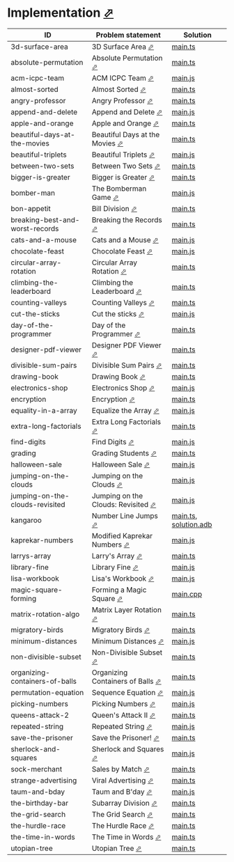 # Implementation [⬀](https://www.hackerrank.com/domains/algorithms?filters%5Bsubdomains%5D%5B%5D=implementation)


| ID                              | Problem statement                                                                                           | Solution                                                           |
|---------------------------------|-------------------------------------------------------------------------------------------------------------|--------------------------------------------------------------------|
| 3d-surface-area                 | 3D Surface Area [⬀](https://www.hackerrank.com/challenges/3d-surface-area)                                  | [main.ts](3d-surface-area/main.ts)                                 |
| absolute-permutation            | Absolute Permutation [⬀](https://www.hackerrank.com/challenges/absolute-permutation)                        | [main.ts](absolute-permutation/main.ts)                            |
| acm-icpc-team                   | ACM ICPC Team [⬀](https://www.hackerrank.com/challenges/acm-icpc-team)                                      | [main.js](acm-icpc-team/main.js)                                   |
| almost-sorted                   | Almost Sorted [⬀](https://www.hackerrank.com/challenges/almost-sorted)                                      | [main.ts](almost-sorted/main.ts)                                   |
| angry-professor                 | Angry Professor [⬀](https://www.hackerrank.com/challenges/angry-professor)                                  | [main.ts](angry-professor/main.ts)                                 |
| append-and-delete               | Append and Delete [⬀](https://www.hackerrank.com/challenges/append-and-delete)                              | [main.js](append-and-delete/main.js)                               |
| apple-and-orange                | Apple and Orange [⬀](https://www.hackerrank.com/challenges/apple-and-orange)                                | [main.ts](apple-and-orange/main.ts)                                |
| beautiful-days-at-the-movies    | Beautiful Days at the Movies [⬀](https://www.hackerrank.com/challenges/beautiful-days-at-the-movies)        | [main.ts](beautiful-days-at-the-movies/main.ts)                    |
| beautiful-triplets              | Beautiful Triplets [⬀](https://www.hackerrank.com/challenges/beautiful-triplets)                            | [main.js](beautiful-triplets/main.js)                              |
| between-two-sets                | Between Two Sets [⬀](https://www.hackerrank.com/challenges/between-two-sets)                                | [main.ts](between-two-sets/main.ts)                                |
| bigger-is-greater               | Bigger is Greater [⬀](https://www.hackerrank.com/challenges/bigger-is-greater)                              | [main.ts](bigger-is-greater/main.ts)                               |
| bomber-man                      | The Bomberman Game [⬀](https://www.hackerrank.com/challenges/bomber-man)                                    | [main.js](bomber-man/main.js)                                      |
| bon-appetit                     | Bill Division [⬀](https://www.hackerrank.com/challenges/bon-appetit)                                        | [main.ts](bon-appetit/main.ts)                                     |
| breaking-best-and-worst-records | Breaking the Records [⬀](https://www.hackerrank.com/challenges/breaking-best-and-worst-records)             | [main.ts](breaking-best-and-worst-records/main.ts)                 |
| cats-and-a-mouse                | Cats and a Mouse [⬀](https://www.hackerrank.com/challenges/cats-and-a-mouse)                                | [main.js](cats-and-a-mouse/main.js)                                |
| chocolate-feast                 | Chocolate Feast [⬀](https://www.hackerrank.com/challenges/chocolate-feast)                                  | [main.js](chocolate-feast/main.js)                                 |
| circular-array-rotation         | Circular Array Rotation [⬀](https://www.hackerrank.com/challenges/circular-array-rotation)                  | [main.ts](circular-array-rotation/main.ts)                         |
| climbing-the-leaderboard        | Climbing the Leaderboard [⬀](https://www.hackerrank.com/challenges/climbing-the-leaderboard)                | [main.ts](climbing-the-leaderboard/main.ts)                        |
| counting-valleys                | Counting Valleys [⬀](https://www.hackerrank.com/challenges/counting-valleys)                                | [main.ts](counting-valleys/main.ts)                                |
| cut-the-sticks                  | Cut the sticks [⬀](https://www.hackerrank.com/challenges/cut-the-sticks)                                    | [main.js](cut-the-sticks/main.js)                                  |
| day-of-the-programmer           | Day of the Programmer [⬀](https://www.hackerrank.com/challenges/day-of-the-programmer)                      | [main.ts](day-of-the-programmer/main.ts)                           |
| designer-pdf-viewer             | Designer PDF Viewer [⬀](https://www.hackerrank.com/challenges/designer-pdf-viewer)                          | [main.ts](designer-pdf-viewer/main.ts)                             |
| divisible-sum-pairs             | Divisible Sum Pairs [⬀](https://www.hackerrank.com/challenges/divisible-sum-pairs)                          | [main.ts](divisible-sum-pairs/main.ts)                             |
| drawing-book                    | Drawing Book [⬀](https://www.hackerrank.com/challenges/drawing-book)                                        | [main.ts](drawing-book/main.ts)                                    |
| electronics-shop                | Electronics Shop [⬀](https://www.hackerrank.com/challenges/electronics-shop)                                | [main.js](electronics-shop/main.js)                                |
| encryption                      | Encryption [⬀](https://www.hackerrank.com/challenges/encryption)                                            | [main.ts](encryption/main.ts)                                      |
| equality-in-a-array             | Equalize the Array [⬀](https://www.hackerrank.com/challenges/equality-in-a-array)                           | [main.js](equality-in-a-array/main.js)                             |
| extra-long-factorials           | Extra Long Factorials [⬀](https://www.hackerrank.com/challenges/extra-long-factorials)                      | [main.ts](extra-long-factorials/main.ts)                           |
| find-digits                     | Find Digits [⬀](https://www.hackerrank.com/challenges/find-digits)                                          | [main.js](find-digits/main.js)                                     |
| grading                         | Grading Students [⬀](https://www.hackerrank.com/challenges/grading)                                         | [main.ts](grading/main.ts)                                         |
| halloween-sale                  | Halloween Sale [⬀](https://www.hackerrank.com/challenges/halloween-sale)                                    | [main.js](halloween-sale/main.js)                                  |
| jumping-on-the-clouds           | Jumping on the Clouds [⬀](https://www.hackerrank.com/challenges/jumping-on-the-clouds)                      | [main.js](jumping-on-the-clouds/main.js)                           |
| jumping-on-the-clouds-revisited | Jumping on the Clouds: Revisited [⬀](https://www.hackerrank.com/challenges/jumping-on-the-clouds-revisited) | [main.js](jumping-on-the-clouds-revisited/main.js)                 |
| kangaroo                        | Number Line Jumps [⬀](https://www.hackerrank.com/challenges/kangaroo)                                       | [main.ts](kangaroo/main.ts), [solution.adb](kangaroo/solution.adb) |
| kaprekar-numbers                | Modified Kaprekar Numbers [⬀](https://www.hackerrank.com/challenges/kaprekar-numbers)                       | [main.js](kaprekar-numbers/main.js)                                |
| larrys-array                    | Larry's Array [⬀](https://www.hackerrank.com/challenges/larrys-array)                                       | [main.ts](larrys-array/main.ts)                                    |
| library-fine                    | Library Fine [⬀](https://www.hackerrank.com/challenges/library-fine)                                        | [main.js](library-fine/main.js)                                    |
| lisa-workbook                   | Lisa's Workbook [⬀](https://www.hackerrank.com/challenges/lisa-workbook)                                    | [main.js](lisa-workbook/main.js)                                   |
| magic-square-forming            | Forming a Magic Square [⬀](https://www.hackerrank.com/challenges/magic-square-forming)                      | [main.cpp](magic-square-forming/main.cpp)                          |
| matrix-rotation-algo            | Matrix Layer Rotation [⬀](https://www.hackerrank.com/challenges/matrix-rotation-algo)                       | [main.ts](matrix-rotation-algo/main.ts)                            |
| migratory-birds                 | Migratory Birds [⬀](https://www.hackerrank.com/challenges/migratory-birds)                                  | [main.ts](migratory-birds/main.ts)                                 |
| minimum-distances               | Minimum Distances [⬀](https://www.hackerrank.com/challenges/minimum-distances)                              | [main.js](minimum-distances/main.js)                               |
| non-divisible-subset            | Non-Divisible Subset [⬀](https://www.hackerrank.com/challenges/non-divisible-subset)                        | [main.ts](non-divisible-subset/main.ts)                            |
| organizing-containers-of-balls  | Organizing Containers of Balls [⬀](https://www.hackerrank.com/challenges/organizing-containers-of-balls)    | [main.ts](organizing-containers-of-balls/main.ts)                  |
| permutation-equation            | Sequence Equation [⬀](https://www.hackerrank.com/challenges/permutation-equation)                           | [main.js](permutation-equation/main.js)                            |
| picking-numbers                 | Picking Numbers [⬀](https://www.hackerrank.com/challenges/picking-numbers)                                  | [main.js](picking-numbers/main.js)                                 |
| queens-attack-2                 | Queen's Attack II [⬀](https://www.hackerrank.com/challenges/queens-attack-2)                                | [main.ts](queens-attack-2/main.ts)                                 |
| repeated-string                 | Repeated String [⬀](https://www.hackerrank.com/challenges/repeated-string)                                  | [main.js](repeated-string/main.js)                                 |
| save-the-prisoner               | Save the Prisoner! [⬀](https://www.hackerrank.com/challenges/save-the-prisoner)                             | [main.ts](save-the-prisoner/main.ts)                               |
| sherlock-and-squares            | Sherlock and Squares [⬀](https://www.hackerrank.com/challenges/sherlock-and-squares)                        | [main.js](sherlock-and-squares/main.js)                            |
| sock-merchant                   | Sales by Match [⬀](https://www.hackerrank.com/challenges/sock-merchant)                                     | [main.ts](sock-merchant/main.ts)                                   |
| strange-advertising             | Viral Advertising [⬀](https://www.hackerrank.com/challenges/sock-merchant)                                  | [main.ts](strange-advertising/main.ts)                             |
| taum-and-bday                   | Taum and B'day [⬀](https://www.hackerrank.com/challenges/taum-and-bday)                                     | [main.js](taum-and-bday/main.js)                                   |
| the-birthday-bar                | Subarray Division [⬀](https://www.hackerrank.com/challenges/the-birthday-bar)                               | [main.ts](the-birthday-bar/main.ts)                                |
| the-grid-search                 | The Grid Search [⬀](https://www.hackerrank.com/challenges/the-grid-search)                                  | [main.ts](the-grid-search/main.ts)                                 |
| the-hurdle-race                 | The Hurdle Race [⬀](https://www.hackerrank.com/challenges/the-hurdle-race)                                  | [main.ts](the-hurdle-race/main.ts)                                 |
| the-time-in-words               | The Time in Words [⬀](https://www.hackerrank.com/challenges/the-time-in-words)                              | [main.ts](the-time-in-words/main.ts)                               |
| utopian-tree                    | Utopian Tree [⬀](https://www.hackerrank.com/challenges/utopian-tree)                                        | [main.ts](utopian-tree/main.ts)                                    |


